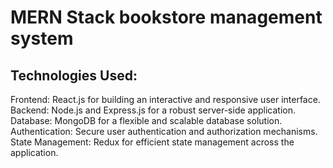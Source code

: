 # MERN Stack bookstore management system

## Technologies Used:
Frontend: React.js for building an interactive and responsive user interface.<br/>
Backend: Node.js and Express.js for a robust server-side application.<br/>
Database: MongoDB for a flexible and scalable database solution.<br/>
Authentication: Secure user authentication and authorization mechanisms.<br/>
State Management: Redux for efficient state management across the application.<br/>
